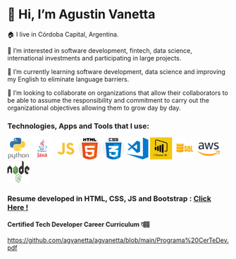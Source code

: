 # 👋 Hi, I’m Agustin Vanetta
🏠 I live in Córdoba Capital, Argentina.

👀 I’m interested in software development, fintech, data science, international investments and participating in large projects.

🌱 I’m currently learning software development, data science and improving my English to eliminate language barriers.

💞️ I’m looking to collaborate on organizations that allow their collaborators to be able to assume the responsibility and commitment to carry out the organizational objectives allowing them to grow day by day.

### Technologies, Apps and Tools that I use:

<img src="https://github.com/agvanetta/agvanetta/blob/main/img/python.png" width="50" height="50"> <img src="https://github.com/agvanetta/agvanetta/blob/main/img/java.png" width="50" height="50">
<img src="https://github.com/agvanetta/agvanetta/blob/main/img/js.png" width="50" height="50">
<img src="https://github.com/agvanetta/agvanetta/blob/main/img/html.png" width="50" height="50">
<img src="https://github.com/agvanetta/agvanetta/blob/main/img/css.png" width="50" height="50">
<img src="https://github.com/agvanetta/agvanetta/blob/main/img/visual.png" width="50" height="50">
<img src="https://github.com/agvanetta/agvanetta/blob/main/img/powerbi.jpg" width="50" height="50">
<img src="https://github.com/agvanetta/agvanetta/blob/main/img/sql.webp" width="50" height="50">
<img src="https://github.com/agvanetta/agvanetta/blob/main/img/aws.png" width="50" height="50">
<img src="https://github.com/agvanetta/agvanetta/blob/main/img/node.png" width="50" height="50">


### Resume developed in HTML, CSS, JS and Bootstrap : <a href="https://agvanetta.github.io/IPortfolio/" target="_blank"> Click Here !</a>



#### Certified Tech Developer Career Curriculum 👇🏽
https://github.com/agvanetta/agvanetta/blob/main/Programa%20CerTeDev.pdf
